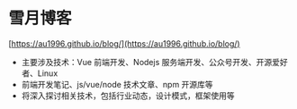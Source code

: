 # 雪月博客

[https://au1996.github.io/blog/](https://au1996.github.io/blog/)

- 主要涉及技术：Vue 前端开发、Nodejs 服务端开发、公众号开发、开源爱好者、Linux
- 前端开发笔记、js/vue/node 技术文章、npm 开源库等
- 将深入探讨相关技术，包括行业动态，设计模式，框架使用等

